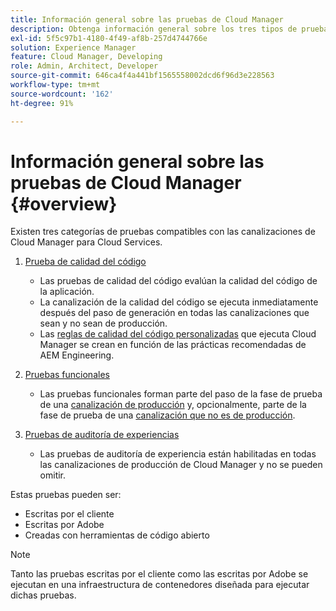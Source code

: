 ```yaml
---
title: Información general sobre las pruebas de Cloud Manager
description: Obtenga información general sobre los tres tipos de pruebas que Cloud Manager ejecuta automáticamente para garantizar la calidad del código personalizado.
exl-id: 5f5c97b1-4180-4f49-af8b-257d4744766e
solution: Experience Manager
feature: Cloud Manager, Developing
role: Admin, Architect, Developer
source-git-commit: 646ca4f4a441bf1565558002dcd6f96d3e228563
workflow-type: tm+mt
source-wordcount: '162'
ht-degree: 91%

---
```



# Información general sobre las pruebas de Cloud Manager {#overview}

Existen tres categorías de pruebas compatibles con las canalizaciones de Cloud Manager para Cloud Services.

1. [Prueba de calidad del código](/help/implementing/cloud-manager/code-quality-testing.md)

   * Las pruebas de calidad del código evalúan la calidad del código de la aplicación.
   * La canalización de la calidad del código se ejecuta inmediatamente después del paso de generación en todas las canalizaciones que sean y no sean de producción.
   * Las [reglas de calidad del código personalizadas](/help/implementing/cloud-manager/custom-code-quality-rules.md) que ejecuta Cloud Manager se crean en función de las prácticas recomendadas de AEM Engineering.

1. [Pruebas funcionales](/help/implementing/cloud-manager/functional-testing.md)

   * Las pruebas funcionales forman parte del paso de la fase de prueba de una [canalización de producción](/help/implementing/cloud-manager/configuring-pipelines/configuring-production-pipelines.md) y, opcionalmente, parte de la fase de prueba de una [canalización que no es de producción](/help/implementing/cloud-manager/configuring-pipelines/configuring-non-production-pipelines.md).

1. [Pruebas de auditoría de experiencias](/help/implementing/cloud-manager/experience-audit-testing.md)

   * Las pruebas de auditoría de experiencia están habilitadas en todas las canalizaciones de producción de Cloud Manager y no se pueden omitir.

Estas pruebas pueden ser:

* Escritas por el cliente
* Escritas por Adobe
* Creadas con herramientas de código abierto

>[!NOTE]
>
> Tanto las pruebas escritas por el cliente como las escritas por Adobe se ejecutan en una infraestructura de contenedores diseñada para ejecutar dichas pruebas.

